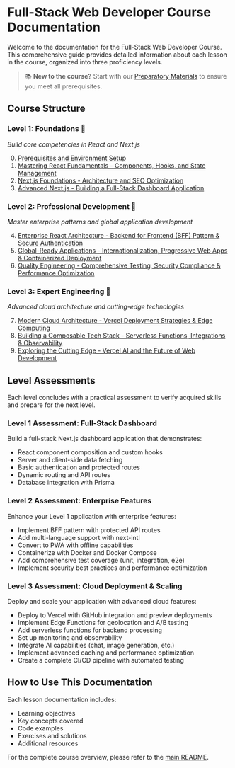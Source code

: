 # Full-Stack Web Developer Course Documentation

Welcome to the documentation for the Full-Stack Web Developer Course. This comprehensive guide provides detailed information about each lesson in the course, organized into three proficiency levels.

> 📚 **New to the course?** Start with our [Preparatory Materials](./lesson-0-elementary.md) to ensure you meet all prerequisites.

## Course Structure

### Level 1: Foundations 🌱

_Build core competencies in React and Next.js_

0. [Prerequisites and Environment Setup](./lesson-0-elementary.md)
1. [Mastering React Fundamentals - Components, Hooks, and State Management](./lesson-1-react-fundamentals.md)
2. [Next.js Foundations - Architecture and SEO Optimization](./lesson-2-nextjs-basics.md)
3. [Advanced Next.js - Building a Full-Stack Dashboard Application](./lesson-3-nextjs-full.md)

### Level 2: Professional Development 🚀

_Master enterprise patterns and global application development_

4. [Enterprise React Architecture - Backend for Frontend (BFF) Pattern & Secure Authentication](./lesson-4-enterprise-react-1.md)
5. [Global-Ready Applications - Internationalization, Progressive Web Apps & Containerized Deployment](./lesson-5-enterprise-react-2.md)
6. [Quality Engineering - Comprehensive Testing, Security Compliance & Performance Optimization](./lesson-6-qa-testing.md)

### Level 3: Expert Engineering 🎯

_Advanced cloud architecture and cutting-edge technologies_

7. [Modern Cloud Architecture - Vercel Deployment Strategies & Edge Computing](./lesson-7-vercel-1.md)
8. [Building a Composable Tech Stack - Serverless Functions, Integrations & Observability](./lesson-8-vercel-2.md)
9. [Exploring the Cutting Edge - Vercel AI and the Future of Web Development](./lesson-9-bonus-v0.md)

## Level Assessments

Each level concludes with a practical assessment to verify acquired skills and prepare for the next level.

### Level 1 Assessment: Full-Stack Dashboard

Build a full-stack Next.js dashboard application that demonstrates:

- React component composition and custom hooks
- Server and client-side data fetching
- Basic authentication and protected routes
- Dynamic routing and API routes
- Database integration with Prisma

### Level 2 Assessment: Enterprise Features

Enhance your Level 1 application with enterprise features:

- Implement BFF pattern with protected API routes
- Add multi-language support with next-intl
- Convert to PWA with offline capabilities
- Containerize with Docker and Docker Compose
- Add comprehensive test coverage (unit, integration, e2e)
- Implement security best practices and performance optimization

### Level 3 Assessment: Cloud Deployment & Scaling

Deploy and scale your application with advanced cloud features:

- Deploy to Vercel with GitHub integration and preview deployments
- Implement Edge Functions for geolocation and A/B testing
- Add serverless functions for backend processing
- Set up monitoring and observability
- Integrate AI capabilities (chat, image generation, etc.)
- Implement advanced caching and performance optimization
- Create a complete CI/CD pipeline with automated testing

## How to Use This Documentation

Each lesson documentation includes:

- Learning objectives
- Key concepts covered
- Code examples
- Exercises and solutions
- Additional resources

For the complete course overview, please refer to the [main README](../README.md).
